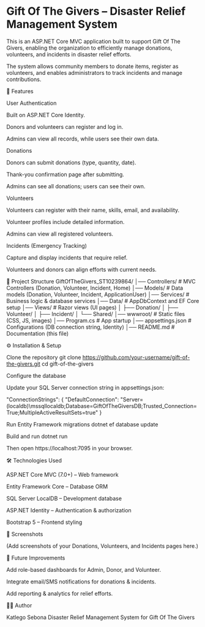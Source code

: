 # Gift Of The Givers – Disaster Relief Management System

This is an ASP.NET Core MVC application built to support Gift Of The Givers, enabling the organization to efficiently manage donations, volunteers, and incidents in disaster relief efforts.

The system allows community members to donate items, register as volunteers, and enables administrators to track incidents and manage contributions.

🚀 Features

User Authentication

Built on ASP.NET Core Identity.

Donors and volunteers can register and log in.

Admins can view all records, while users see their own data.

Donations

Donors can submit donations (type, quantity, date).

Thank-you confirmation page after submitting.

Admins can see all donations; users can see their own.

Volunteers

Volunteers can register with their name, skills, email, and availability.

Volunteer profiles include detailed information.

Admins can view all registered volunteers.

Incidents (Emergency Tracking)

Capture and display incidents that require relief.

Volunteers and donors can align efforts with current needs.

📂 Project Structure GiftOfTheGivers_ST10239864/ │── Controllers/ # MVC Controllers (Donation, Volunteer, Incident, Home) │── Models/ # Data models (Donation, Volunteer, Incident, ApplicationUser) │── Services/ # Business logic & database services │── Data/ # AppDbContext and EF Core setup │── Views/ # Razor views (UI pages) │ ├── Donation/ │ ├── Volunteer/ │ ├── Incident/ │ └── Shared/ │── wwwroot/ # Static files (CSS, JS, images) │── Program.cs # App startup │── appsettings.json # Configurations (DB connection string, Identity) │── README.md # Documentation (this file)

⚙️ Installation & Setup

Clone the repository git clone https://github.com/your-username/gift-of-the-givers.git cd gift-of-the-givers

Configure the database

Update your SQL Server connection string in appsettings.json:

"ConnectionStrings": { "DefaultConnection": "Server=(localdb)\mssqllocaldb;Database=GiftOfTheGiversDB;Trusted_Connection=True;MultipleActiveResultSets=true" }

Run Entity Framework migrations dotnet ef database update

Build and run dotnet run

Then open https://localhost:7095 in your browser.

🛠️ Technologies Used

ASP.NET Core MVC (7.0+) – Web framework

Entity Framework Core – Database ORM

SQL Server LocalDB – Development database

ASP.NET Identity – Authentication & authorization

Bootstrap 5 – Frontend styling

📸 Screenshots

(Add screenshots of your Donations, Volunteers, and Incidents pages here.)

📌 Future Improvements

Add role-based dashboards for Admin, Donor, and Volunteer.

Integrate email/SMS notifications for donations & incidents.

Add reporting & analytics for relief efforts.

👨‍💻 Author

Katlego Sebona Disaster Relief Management System for Gift Of The Givers
